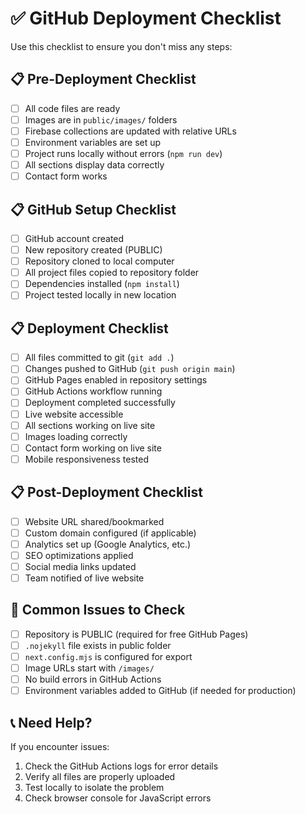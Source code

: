# ✅ GitHub Deployment Checklist

Use this checklist to ensure you don't miss any steps:

## 📋 Pre-Deployment Checklist

- [ ] All code files are ready
- [ ] Images are in `public/images/` folders
- [ ] Firebase collections are updated with relative URLs
- [ ] Environment variables are set up
- [ ] Project runs locally without errors (`npm run dev`)
- [ ] All sections display data correctly
- [ ] Contact form works

## 📋 GitHub Setup Checklist

- [ ] GitHub account created
- [ ] New repository created (PUBLIC)
- [ ] Repository cloned to local computer
- [ ] All project files copied to repository folder
- [ ] Dependencies installed (`npm install`)
- [ ] Project tested locally in new location

## 📋 Deployment Checklist

- [ ] All files committed to git (`git add .`)
- [ ] Changes pushed to GitHub (`git push origin main`)
- [ ] GitHub Pages enabled in repository settings
- [ ] GitHub Actions workflow running
- [ ] Deployment completed successfully
- [ ] Live website accessible
- [ ] All sections working on live site
- [ ] Images loading correctly
- [ ] Contact form working on live site
- [ ] Mobile responsiveness tested

## 📋 Post-Deployment Checklist

- [ ] Website URL shared/bookmarked
- [ ] Custom domain configured (if applicable)
- [ ] Analytics set up (Google Analytics, etc.)
- [ ] SEO optimizations applied
- [ ] Social media links updated
- [ ] Team notified of live website

## 🚨 Common Issues to Check

- [ ] Repository is PUBLIC (required for free GitHub Pages)
- [ ] `.nojekyll` file exists in public folder
- [ ] `next.config.mjs` is configured for export
- [ ] Image URLs start with `/images/`
- [ ] No build errors in GitHub Actions
- [ ] Environment variables added to GitHub (if needed for production)

## 📞 Need Help?

If you encounter issues:
1. Check the GitHub Actions logs for error details
2. Verify all files are properly uploaded
3. Test locally to isolate the problem
4. Check browser console for JavaScript errors
